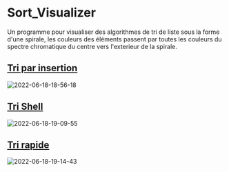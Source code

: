 # Sort_Visualizer
Un programme pour visualiser des algorithmes de tri de liste sous la forme d'une spirale, les couleurs des éléments passent par toutes les couleurs du spectre chromatique du centre vers l'exterieur de la spirale.

## [Tri par insertion](https://fr.wikipedia.org/wiki/Tri_par_insertion)
![2022-06-18-18-56-18](https://user-images.githubusercontent.com/70845195/174449192-f860a8b0-a361-405d-bee7-7e44291f1562.gif)

## [Tri Shell](https://fr.wikipedia.org/wiki/Tri_de_Shell)
![2022-06-18-19-09-55](https://user-images.githubusercontent.com/70845195/174449335-ee40a356-2adf-4fb1-8070-fcb157f7564f.gif)

## [Tri rapide](https://fr.wikipedia.org/wiki/Tri_rapide)
![2022-06-18-19-14-43](https://user-images.githubusercontent.com/70845195/174449454-c2c3a908-5b01-4012-a438-ffd8e418a71e.gif)
